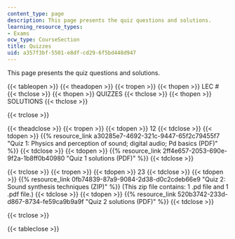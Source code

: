 ```yaml
---
content_type: page
description: This page presents the quiz questions and solutions.
learning_resource_types:
- Exams
ocw_type: CourseSection
title: Quizzes
uid: a357f3bf-5501-e8df-cd29-6f5bd448d947
---
```


This page presents the quiz questions and solutions.

{{< tableopen >}}
{{< theadopen >}}
{{< tropen >}}
{{< thopen >}}
LEC #
{{< thclose >}}
{{< thopen >}}
QUIZZES
{{< thclose >}}
{{< thopen >}}
SOLUTIONS
{{< thclose >}}

{{< trclose >}}

{{< theadclose >}}
{{< tropen >}}
{{< tdopen >}}
12
{{< tdclose >}}
{{< tdopen >}}
{{% resource_link a30285e7-4692-321c-9447-65f2c79455f7 "Quiz 1: Physics and perception of sound; digital audio; Pd basics (PDF)" %}}
{{< tdclose >}}
{{< tdopen >}}
{{% resource_link 2ff4e657-2053-690e-9f2a-1b8ff0b40980 "Quiz 1 solutions (PDF)" %}}
{{< tdclose >}}

{{< trclose >}}
{{< tropen >}}
{{< tdopen >}}
23
{{< tdclose >}}
{{< tdopen >}}
{{% resource_link 0fb74839-87a9-9084-2d38-d0c2cdeb66e9 "Quiz 2: Sound synthesis techniques (ZIP)" %}} (This zip file contains: 1 .pd file and 1 .pdf file.)
{{< tdclose >}}
{{< tdopen >}}
{{% resource_link 520b3742-233d-d867-8734-fe59ca9b9a9f "Quiz 2 solutions (PDF)" %}}
{{< tdclose >}}

{{< trclose >}}

{{< tableclose >}}
